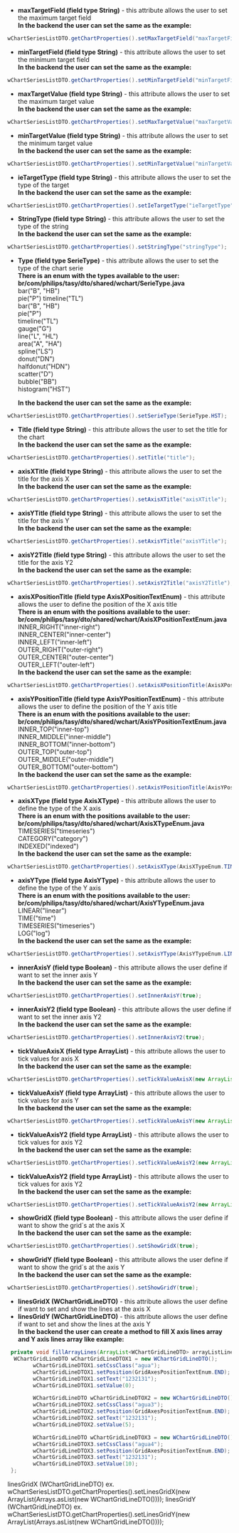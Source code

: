 - **maxTargetField (field type String)** - this attribute allows the user to set the maximum target field<br>
**In the backend the user can set the same as the example:**
```java
wChartSeriesListDTO.getChartProperties().setMaxTargetField("maxTargetField");
```
- **minTargetField (field type String)** - this attribute allows the user to set the minimum target field<br>
**In the backend the user can set the same as the example:**
```java I'm tab B
wChartSeriesListDTO.getChartProperties().setMinTargetField("minTargetField");
```
- **maxTargetValue (field type String)** - this attribute allows the user to set the maximum target value<br>
**In the backend the user can set the same as the example:**
```java I'm tab B
wChartSeriesListDTO.getChartProperties().setMaxTargetValue("maxTargetValue");
```
- **minTargetValue (field type String)** - this attribute allows the user to set the minimum target value<br>
**In the backend the user can set the same as the example:**
```java I'm tab B
wChartSeriesListDTO.getChartProperties().setMinTargetValue("minTargetValue");
```
- **ieTargetType (field type String)** - this attribute allows the user to set the type of the target<br>
**In the backend the user can set the same as the example:**
```java I'm tab B
wChartSeriesListDTO.getChartProperties().setIeTargetType("ieTargetType");
```
- **StringType (field type String)** - this attribute allows the user to set the type of the string<br>
**In the backend the user can set the same as the example:**
```java I'm tab B
wChartSeriesListDTO.getChartProperties().setStringType("stringType");
```
- **Type (field type SerieType)** - this attribute allows the user to set the type of the chart serie<br>
**There is an enum with the types available to the user: br/com/philips/tasy/dto/shared/wchart/SerieType.java**<br>
bar("B", "HB")<br>
pie("P") 
timeline("TL")<br>
bar("B", "HB")<br> 
pie("P")<br> 
timeline("TL")<br> 
gauge("G")<br>
line("L", "HL")<br> 
area("A", "HA")<br> 
spline("LS")<br> 
donut("DN")<br> 
halfdonut("HDN")<br> 
scatter("D")<br> 
bubble("BB")<br>
histogram("HST") 

  **In the backend the user can set the same as the example:**
```java I'm tab B
wChartSeriesListDTO.getChartProperties().setSerieType(SerieType.HST);
```
- **Title (field type String)** - this attribute allows the user to set the title for the chart<br>
**In the backend the user can set the same as the example:**
```java I'm tab B
wChartSeriesListDTO.getChartProperties().setTitle("title");
```
- **axisXTitle (field type String)** - this attribute allows the user to set the title for the axis X<br>
**In the backend the user can set the same as the example:**
```java I'm tab B
wChartSeriesListDTO.getChartProperties().setAxisXTitle("axisXTitle");
```
- **axisYTitle (field type String)** - this attribute allows the user to set the title for the axis Y<br>
**In the backend the user can set the same as the example:**
```java I'm tab B
wChartSeriesListDTO.getChartProperties().setAxisYTitle("axisYTitle");
```
- **axisY2Title (field type String)** - this attribute allows the user to set the title for the axis Y2<br>
**In the backend the user can set the same as the example:**
```java I'm tab B
wChartSeriesListDTO.getChartProperties().setAxisY2Title("axisY2Title");
```

- **axisXPositionTitle (field type AxisXPositionTextEnum)** - this attribute allows the user to define the position of the X axis title<br>
  **There is an enum with the positions available to the user: br/com/philips/tasy/dto/shared/wchart/AxisXPositionTextEnum.java**<br> 
INNER_RIGHT("inner-right")<br>
INNER_CENTER("inner-center")<br>
INNER_LEFT("inner-left")<br>
OUTER_RIGHT("outer-right")<br>
OUTER_CENTER("outer-center")<br>
OUTER_LEFT("outer-left")<br>
 **In the backend the user can set the same as the example:**
```java I'm tab B
wChartSeriesListDTO.getChartProperties().setAxisXPositionTitle(AxisXPositionTextEnum.OUTER_RIGHT);
```
- **axisYPositionTitle  (field type AxisYPositionTextEnum)** - this attribute allows the user to define the position of the Y axis title<br>
  **There is an enum with the positions available to the user: br/com/philips/tasy/dto/shared/wchart/AxisYPositionTextEnum.java**<br> 
INNER_TOP("inner-top")<br>
INNER_MIDDLE("inner-middle")<br>
INNER_BOTTOM("inner-bottom")<br>
OUTER_TOP("outer-top")<br>
OUTER_MIDDLE("outer-middle")<br>
OUTER_BOTTOM("outer-bottom")<br>
 **In the backend the user can set the same as the example:**
```java I'm tab B
wChartSeriesListDTO.getChartProperties().setAxisYPositionTitle(AxisYPositionTextEnum.OUTER_TOP);
```
- **axisXType  (field type AxisXType)** - this attribute allows the user to define the type of the X axis<br>
  **There is an enum with the positions available to the user: br/com/philips/tasy/dto/shared/wchart/AxisXTypeEnum.java**<br> 
TIMESERIES("timeseries")<br>
CATEGORY("category")<br>
INDEXED("indexed")<br>
 **In the backend the user can set the same as the example:**
```java I'm tab B
wChartSeriesListDTO.getChartProperties().setAxisXType(AxisXTypeEnum.TIMESERIES);
```
- **axisYType  (field type AxisYType)** - this attribute allows the user to define the type of the Y axis<br>
  **There is an enum with the positions available to the user: br/com/philips/tasy/dto/shared/wchart/AxisYTypeEnum.java**<br> 
LINEAR("linear")<br>
TIME("time")<br>
TIMESERIES("timeseries")<br>
LOG("log")<br>
 **In the backend the user can set the same as the example:**
```java I'm tab B
wChartSeriesListDTO.getChartProperties().setAxisYType(AxisYTypeEnum.LINEAR);
```
- **innerAxisY (field type Boolean)** - this attribute allows the user define if want to set the inner axis Y<br>
**In the backend the user can set the same as the example:**
```java I'm tab B
wChartSeriesListDTO.getChartProperties().setInnerAxisY(true);
```
- **innerAxisY2 (field type Boolean)** - this attribute allows the user define if want to set the inner axis Y2<br>
**In the backend the user can set the same as the example:**
```java I'm tab B
wChartSeriesListDTO.getChartProperties().setInnerAxisY2(true);
```
- **tickValueAxisX (field type ArrayList)** - this attribute allows the user to tick values for axis X<br>
**In the backend the user can set the same as the example:**
```java I'm tab B
wChartSeriesListDTO.getChartProperties().setTickValueAxisX(new ArrayList<>(Arrays.asList("0","10","15","30","40")));
```
- **tickValueAxisY (field type ArrayList)** - this attribute allows the user to tick values for axis Y<br>
**In the backend the user can set the same as the example:**
```java I'm tab B
wChartSeriesListDTO.getChartProperties().setTickValueAxisY(new ArrayList<>(Arrays.asList("0","10","15","30","40")));
```
- **tickValueAxisY2 (field type ArrayList)** - this attribute allows the user to tick values for axis Y2<br>
**In the backend the user can set the same as the example:**
```java I'm tab B
wChartSeriesListDTO.getChartProperties().setTickValueAxisY2(new ArrayList<>(Arrays.asList("0","10","15","30","40")));
```
- **tickValueAxisY2 (field type ArrayList)** - this attribute allows the user to tick values for axis Y2<br>
**In the backend the user can set the same as the example:**
```java I'm tab B
wChartSeriesListDTO.getChartProperties().setTickValueAxisY2(new ArrayList<>(Arrays.asList("0","10","15","30","40")));
```
- **showGridX (field type Boolean)** - this attribute allows the user define if want to show the grid´s at the axis X<br>
**In the backend the user can set the same as the example:**
```java I'm tab B
wChartSeriesListDTO.getChartProperties().setShowGridX(true);
```
- **showGridY (field type Boolean)** - this attribute allows the user define if want to show the grid´s at the axis Y<br>
**In the backend the user can set the same as the example:**
```java I'm tab B
wChartSeriesListDTO.getChartProperties().setShowGridY(true);
```
- **linesGridX (WChartGridLineDTO)** - this attribute allows the user define if want to set and show the lines at the axis X<br>
- **linesGridY (WChartGridLineDTO)** - this attribute allows the user define if want to set and show the lines at the axis Y<br>
**In the backend the user can create a method to fill X axis lines array and Y axis lines array like example:**
```java I'm tab B
 private void fillArrayLines(ArrayList<WChartGridLineDTO> arrayListLinesX, ArrayList<WChartGridLineDTO> arrayListLinesY) {
  WChartGridLineDTO wChartGridLineDTOX1 = new WChartGridLineDTO();
        wChartGridLineDTOX1.setCssClass("agua");
        wChartGridLineDTOX1.setPosition(GridAxesPositionTextEnum.END);
        wChartGridLineDTOX1.setText("1232131");
        wChartGridLineDTOX1.setValue(0);

        WChartGridLineDTO wChartGridLineDTOX2 = new WChartGridLineDTO();
        wChartGridLineDTOX2.setCssClass("agua3");
        wChartGridLineDTOX2.setPosition(GridAxesPositionTextEnum.END);
        wChartGridLineDTOX2.setText("1232131");
        wChartGridLineDTOX2.setValue(5);

        WChartGridLineDTO wChartGridLineDTOX3 = new WChartGridLineDTO();
        wChartGridLineDTOX3.setCssClass("agua4");
        wChartGridLineDTOX3.setPosition(GridAxesPositionTextEnum.END);
        wChartGridLineDTOX3.setText("1232131");
        wChartGridLineDTOX3.setValue(10);
 };
```




linesGridX (WChartGridLineDTO) ex. wChartSeriesListDTO.getChartProperties().setLinesGridX(new ArrayList(Arrays.asList(new WChartGridLineDTO())));
linesGridY (WChartGridLineDTO) ex. wChartSeriesListDTO.getChartProperties().setLinesGridY(new ArrayList(Arrays.asList(new WChartGridLineDTO())));
